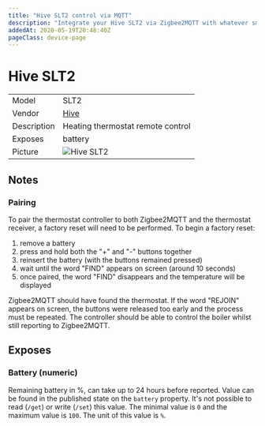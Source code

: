 ```yaml
---
title: "Hive SLT2 control via MQTT"
description: "Integrate your Hive SLT2 via Zigbee2MQTT with whatever smart home infrastructure you are using without the vendor's bridge or gateway."
addedAt: 2020-05-19T20:48:40Z
pageClass: device-page
---
```


<!-- !!!! -->
<!-- ATTENTION: This file is auto-generated through docgen! -->
<!-- You can only edit the "Notes"-Section between the two comment lines "Notes BEGIN" and "Notes END". -->
<!-- Do not use h1 or h2 heading within "## Notes"-Section. -->
<!-- !!!! -->

# Hive SLT2

|     |     |
|-----|-----|
| Model | SLT2  |
| Vendor  | [Hive](/supported-devices/#v=Hive)  |
| Description | Heating thermostat remote control |
| Exposes | battery |
| Picture | ![Hive SLT2](https://www.zigbee2mqtt.io/images/devices/SLT2.png) |


<!-- Notes BEGIN: You can edit here. Add "## Notes" headline if not already present. -->
## Notes

### Pairing

To pair the thermostat controller to both Zigbee2MQTT and the thermostat receiver, a factory reset will need to be performed. To begin a factory reset:

1. remove a battery
2. press and hold both the "+" and "-" buttons together
3. reinsert the battery (with the buttons remained pressed)
4. wait until the word "FIND" appears on screen (around 10 seconds)
5. once paired, the word "FIND" disappears and the temperature will be displayed

Zigbee2MQTT should have found the thermostat. If the word "REJOIN" appears on screen, the buttons were released too early and the process must be repeated. The controller should be able to control the boiler whilst still reporting to Zigbee2MQTT.
<!-- Notes END: Do not edit below this line -->




## Exposes

### Battery (numeric)
Remaining battery in %, can take up to 24 hours before reported.
Value can be found in the published state on the `battery` property.
It's not possible to read (`/get`) or write (`/set`) this value.
The minimal value is `0` and the maximum value is `100`.
The unit of this value is `%`.

